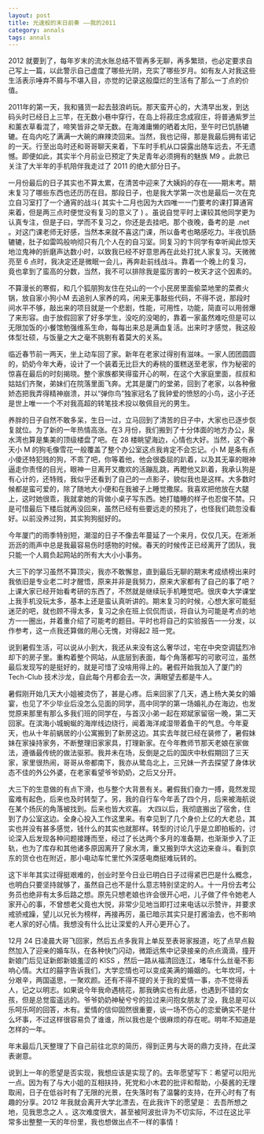```yaml
---
layout: post
title: 光速般的末日前奏 ——我的2011
category: annals
tags: annals
---
```



2012 就要到了，每年岁末的流水账总结不管再多无聊，再多繁琐，也必定要求自己写上一篇，以此警示自己虚度了哪些光阴，充实了哪些岁月。如有友人对我这些生活表示唾弃不屑与不堪入目，亦觉的记录这般糜烂的生活有了那么一丁点的价值。

2011年的第一天，我和骚货一起去鼓浪屿玩。那天蛮开心的，大清早出发，到达码头时已经日上三竿，在无数小巷中穿行，在岛上将菽庄念成寂庄，将普通紫罗兰和薰衣草看混了，啼笑皆非之举无数。在海滩庸懒的晒着太阳，至午时已饥肠辘辘。在岛内吃了满满一大碗的麻辣烫回来。当然，我也记得，那是我最后拥有诺记的一天。行至出岛时还和哥哥聊天来着，下车时手机从口袋露出随车远去，不无遗憾。即便如此，其实半个月前业已预定了失足青年必须拥有的魅族 M9 。此款已关注了大半年的手机陪伴我走过了 2011 的绝大部分日子。

一月份最后的日子其实也不算太累，在清苦中迎来了大姨妈的存在——期末考。期末复习了哪些东西也还历历在目。那段日子，也是我大学第一次也是最后一次在克立自习室打了一个通宵的战斗( 其实十二月也因为大四唯一一门要考的课打算通宵来着，但是两三点时便觉没有复习的意义了 ) 。虽说自觉平时上课较其他同学更为认真专注，但是子曰，学而不复习之，你还是去挂吧。那个夜晚，备考的是 .net 。对这门课老师无好感，当然本来就不喜这门课，所以备考也略感吃力。半夜饥肠辘辘，肚子如雷鸣般响彻只有几个人在的自习室。同复习的卞同学有幸听闻此惊天地泣鬼神的折磨声达数小时，以致我已经不好意思再在此处打扰人家复习。天微微亮至 6 点时，我决定还是微眠一会儿，再奔赴前线战斗。靠着一个晚上的复习，竟也拿到了蛮高的分数，当然，我不可以排除我是蛮厉害的一枚天才这个因素的。

不算漫长的寒假，和几个狐朋狗友住在兑山的一个小民房里面偷菜地里的菜煮火锅，放自家小狗小M 去追别人家养的鸡，闲来无事敲些代码，不得不说，那段时间水平不够，敲出来的项目就是一个悲剧，性能，可用性，功能，简直可以用弱爆了来形容。由于放假回家了好多学生，没吃的没喝的，靠着一家虽然难吃但是可以无限加饭的小餐馆勉强维系生命，每每出来总是满血复活。出来时才感觉，我这般体型壮硕，与饭量之大之毫不挑剔有着莫大的关系。

临近春节前一两天，坐上动车回了家。新年在老家过得别有滋味。一家人团团圆圆的，奶奶今年大寿，设计了一个装着无比巨大的寿桃的蛋糕送至老家，作为秘密的惊喜在最后的时刻揭晓。整个家族都笑得蛮开心的啊，在这个大家庭里面，叔叔和姑姑们齐聚，弟妹们在院落里面飞奔。尤其是厦门的堂弟，回到了老家，以各种傲娇态把我弄得精神崩溃，并以“弹你鸟”独家冠名了我钟爱的愤怒的小鸟，这小子还是世上唯一一个不对我高超的转笔技术投以敬佩目光的男生。

养胖的日子自然不敢多呆，生日一过，立马回到了清苦的日子中，大家也已逐步恢复就位。为了新的一年热情高涨。在3 月份，我们搬到了十分体面的地方办公，泉水湾也算是集美的顶级楼盘了吧。在 28 楼眺望海边，心情也大好。当然，这个春天小 M 的狗毛像雪花一般覆盖了整个办公室这点我肯定不会忘记。小 M 是条有点小傻还特犯贱的狗，不乖了吧，你等着他，他会很委屈的趴着，以及其无辜的眼神逼走你责怪的目光，眼神一旦离开又撒欢的活蹦乱跳，再瞪他又趴着，我承认狗是有心计的，还特贱，我似乎还看到了自己的一点影子，貌似我也是这样。大多数时候都是蛮可爱的，除了随地大小便和在我被子上睡觉撒尿。我喜欢把他放在大腿上，这时她很乖，我就拿她的背做小桌子写东西。她打瞌睡的样子也忍俊不禁。只是可惜最后下楼后就再没回来，虽然已经有些要远走的预兆了，也怪我们疏忽没看好。以前没养过狗，其实狗狗挺好的。

今年厦门的雨季特别短，潮湿的日子不像去年蔓延了一个来月，仅仅几天。在淅淅沥沥的雨声中总是我最容易伤时感物的时候。春天的时候传正已经离开了团队，我只能一个人肩负起网站的所有大大小小事务。

大三下的学习虽然不算顶尖，我亦不敢懈怠，直到最后无聊的期末考成绩榜出来时我依旧是专业老二时才醒悟，原来并非是我努力，原来大家都有了自己的事了吧？上课大家已经开始看考研的东西了，不然就是继续玩手机睡觉吧。很庆幸大学课堂上我手机没玩太多，基本上还是蛮认真听讲的。期末复习的时候，心想大家可能挺迷茫的吧，就也顾不得太多，复习之余在班上侃侃而谈，将自认为可能是考点的地方一一圈出，并着重介绍了可能考的题目。平时也将自己的实验报告一一分发，以作参考，这一点我还算做的用心无愧，对得起2 班一党。

说到暑假生活，可以说从小到大，我还从来没有这么奢华过，宅在中央空调猛烈冷却下的房子里。重构着整个网站，从底层到表面，每个角落都写的可歌可泣，虽然最后发现写的是挺好的，就是可惜了没啥用得上的。暑假开始我加入了厦门的Tech-Club 技术沙龙，自此每个月都会去一次，满眼望去都是牛人。

暑假刚开始几天大小姐被烫伤了，甚是心疼。后来回家了几天，遇上杨大美女的婚宴，也见了不少毕业后没怎么见面的同学，高中同学的第一场婚礼办在海边，也发觉原来那里有那么多我们班的同学在，与首汉小弟一起在郑斌家留宿一晚，第二天回家。在滨海小城蜿蜒的海岸线边绕行，闻着海洋咸湿带着鱼干的气息。今年夏天，也从十年前蜗居的小公寓搬到了新房这边。其实去年就已经在装修了，暑假妹妹在家操持家务，不断整理旧家家具，打理新家。在今年教师节那天老娘在家做法，遵循最传统的做法驱邪。我并未在场，反倒是之后的国庆中秋假期回了三天家，家里很热闹，哥哥从帝都南下，我亦从鹭岛北上，三兄妹一齐去探望了身体状态不佳的外公外婆，在老家看望爷爷奶奶，之后又分开。

大三下的生意做的有点下滑，也与整个大背景有关。暑假我们奋力一搏，竟然发现蛮难有起色，后来也及时转型了。另，我的自行车今年丢了四个月，后来被海航说在某个扬灰的角落被找到。后来也皆大欢喜。
大四以后，我彻底搬出了宿舍，住到了办公室这边。全身心投入工作这里来。有幸见到了几个身价上亿的大老总，其实也并没有甚多感觉，钱什么的其实也就那样。转型的讨论几乎是立即拍板的，讨论深入后发现各种问题接踵而至，经过了长达两个多月的准备期，也渐渐步入了正轨，也为了库存和其他诸多原因离开了泉水湾，重又搬到华大这边来奋斗。看到京东的货仓也在附近，那小电动车忙里忙外深感电商挺难玩转的。

这下半年其实过得挺艰难的，创业时至今日业已明白日子过得紧巴巴是什么概念，也明白只要坚持就够了，虽然自己也不是什么意志特别坚定的人。十一月份去考公务员也绝非有太多后路之想。原先只想老娘也许会很开心吧，儿子做了件令她老人家开心的事，不曾想老父竟也大悦，非常少见地当即打过来电话以示赞许，并要求戒骄戒躁，望儿以兄长为榜样，再接再厉，虽已暗示其实只是打酱油去，也不影响老人家的好心情。我想没有什么比让深爱的人开心更开心了。

12月 24 日凌晨大哥飞回家，然后五点多我背上单反至表哥家报道，吃了点早点毅然加入了迎亲的婚车队，在各种快门闪动，微距远焦中记录接亲的点点滴滴，撞开新娘门后见证新郎新娘羞涩的 KISS ，然后一路从福清回连江，堵车什么丝毫不影响心情。大红的囍字告诉我们，大学恋情也可以变成美满的婚姻的。七年坎坷，十分艰辛，两国遥思，一聚欢颜。还有不得不提的关于我的爱情一事，亦不觉得丢人，记之以明志。如果说今年我命遇桃花，那我确实也有此感，也遇到不错的女孩，但是总觉蛮遥远的。爷爷奶奶神秘兮兮的拉过来问抱女朋友了没，我总是可以乐呵乐呵的回答，木有。爱情的信仰固然很重要，谈一场不伤心的恋爱确实不是什么坏事，不过这样很容易负了谁谁，所以我也是个很麻烦的存在呢。明年不知道是怎样的一年。

年末最后几天整理了下自己前往北京的简历，得到正男与大哥的鼎力支持，在此深表谢意。

说到上一年的愿望是否实现，我想应该是实现了的。去年愿望写下：希望可以阳光一点。因为有了与大小姐的互相扶持，死党和小木君的批评和帮助，小葵酱的无理取闹，日子在低谷时有了无限的光景，在失落时有了温馨的支持，在开心时有了有趣的分享。2012 年我就会离开大学北漂去，在此我许下的愿望是： 去吾所想之地，见我思念之人 。这次难度很大，甚至被阿波批评为不切实际，不过在这比平常多出整整一天的年份里，我也想做出点不一样的事情！
